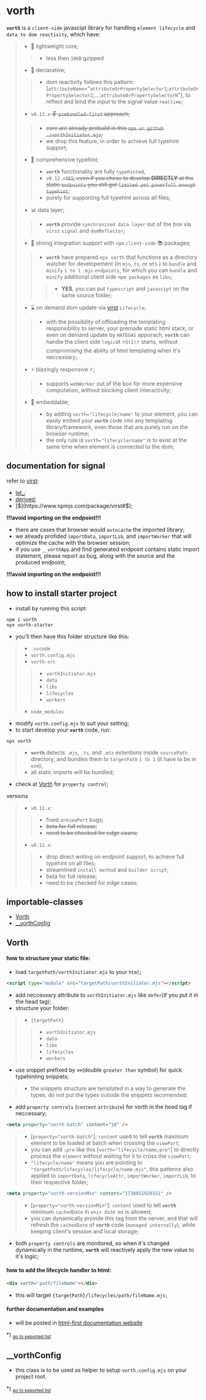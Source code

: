 <h1>vorth</h1>

<b>`vorth`</b> is a `client-side` javascipt  library for handling `element lifecycle` and `data to dom reactivity`, which have:
>- 🐤 lightweight core;
>>- less then `10KB` gzipped
>- 🎯 declarative;
>>- dom reactivity follows this pattern:[`attributeName`="`attributeOrPropertySelector1`;`attributeOrPropertySelector2`;...;`attributeOrPropertySelectorN`"], to reflect and bind the input to the signal value `realtime`;
>- `v0.12.x`<strike> 🗜 `prebundled-first` approach;
>>- core are already prebuild in this `npm or github` `./vorthInitiator.mjs`;</strike>
>>- we drop this feature, in order to achieve full typehint support;
>- 📃 comprehensive typehint;
>>- <b>`vorth`</b> functionality are fully `typehinted`,
>>- `v0.12.x`<strike>`YES`, even if you chose to develop <b>DIRECTLY</b> at the static `endpoints` you still got `limited yet powerfull enough` `typehint`</strike>;
>>- purely for supporting full typehint across all files;
>- 📊 data layer;
>>- <b>`vorth`</b> provide `synchronized data layer` out of the box via `virst` `signal` and `domReflector`;
>- 💪 strong integration support with `npm` `client-side` 📚 packages;
>>- <b>`vorth`</b> have prepared `npx vorth` that functions as a directory watcher for developement (in `mjs`, `ts`, or `mts` ) to `bundle` and `minify` `1 to 1` `.mjs` `endpoints`, for which you can `bundle` and `minify` additional client side `npm packages` as `libs`;
>>>- <b>YES</b>, you can put `typescript` and `javascipt` on the same source folder;
>- ⌛ on demand dom update via [virst](https://www.npmjs.com/package/virst) `Lifecycle`;
>>- with the possibility of offloading the templating responsibility to server, your premade static html stack, or even on demand update by `HATEOAS` apporach, <b>`vorth`</b> can handle the client side `logic`at ⚡`O(1)`⚡ starts, without compromising the ability of html templating when it's neccessary;
>- ⚡ blazingly responsive ⚡;
>>- supports `webWorker` out of the box for more expensive computation, without blocking client interactivity;
>- 🔌 embeddable;
>>- by adding `vorth="lifecycle/name"` to your element, you can easily embed your <b>`vorth`</b> code into any templating library/framework, even those that are purely run on the browser runtime;
>>- the only rule is `vorth="lifecycle/name"` is to exist at the same time when element is connected to the dom;

## documentation for signal
refer to [virst](https://www.npmjs.com/package/virst):
- [let_](https://www.npmjs.com/package/virst#let);
- [derived](https://www.npmjs.com/package/virst#derived);
- [$](https://www.npmjs.com/package/virst#$);

<b>!!!avoid importing on the endpoint!!!</b>
- there are cases that browser would `autocache` the imported library;
- we already profided `importData`, `importLib`, and `importWorker` that will optimize the cache with the browser session;
- if you use `__vorthApp` and find generated endpoint contains static import statement, please report as bug, along with the source and the produced endpoint;

<b>!!!avoid importing on the endpoint!!!</b>

## how to install starter project
 - install by running this script:
 ```shell
 npm i vorth
 npx vorth-starter
 ```
 - you'll then have this folder structure like this:
 >- `.vscode`
 >- `vorth.config.mjs`
 >- `vorth-src`
 >>- `vorthInitiator.mjs`
 >>- `data`
 >>- `libs`
 >>- `lifecycles`
 >>- `workers`
 >- `node_modules`
 - modify `vorth.config.mjs` to suit your setting;
 - to start develop your <b>`vorth`</b> code, run:
 ```shell
 npx vorth
 ```
 >- <b>`vorth`</b> detects `.mjs`, `.ts`, and `.mts` extentions inside `sourcePath` directory, and bundles them to `targetPath` `1 to 1` (it have to be in `esm`);
 >- all static imports will be bundled;
 - check at [Vorth](#vorth) for `property control`;

versions
>- `v0.11.x`:
>>- fixed `onViewPort` bugs;
>>- <strike>beta for full release;
>>- need to be checked for edge cases;</strike>
>- `v0.12.x`:
>>- drop direct writing on endpoint support, to achieve full typehint on all files;
>>- streamlined `install method` and `builder script`;
>>- beta for full release;
>>- need to be checked for edge cases;
## importable-classes
- [Vorth](#vorth)
- [__vorthConfig](#__vorthconfig)
<h2 id="vorth">Vorth</h2>

#### how to structure your static file:- load `targetPath/vorthInitiator.mjs` to your `html`;```html<script type="module" src="targetPath/vorthInitiator.mjs"></script>```- add neccessary attribute to `vorthInitiator.mjs` like `defer`(if you put it in the head tag);- structure your folder:>- `{targetPath}`>>- `vorthInitiator.mjs`>>- `data`>>- `libs`>>- `lifecycles`>>- `workers`- use snippet prefixed by <b>`>>`</b>(double `greater than` symbol) for quick typehinting snippets;>- the snippets structure are templated in a way to generate the types, do not put the types outside the snippets recomended;- add `property controls` (`content` `attribute`) for vorth in the head tag if neccessary;```html<meta property="vorth-batch" content="10" />```>- [`property="vorth-batch"`]: `content` used to tell <b>`vorth`</b> maximum element to be loaded at batch when crossing the `viewPort`;>- you can add `;pre` like this [`vorth="lifecycle/name;pre"`] to directly process the `element` without waiting for it to cross the `viewPort`;>- `"lifecycle/name"` means you are pointing to `"targetPath/lifecycles/lifecycle/name.mjs"`, this patterns also applied to `importData`, `lifecycleAttr`, `importWorker`, `importLib`, to their respective folder;```html<meta property="vorth-versionMin" content="1738851920151" />```>- [`property="vorth-versionMin"`]: `content` used to tell <b>`vorth`</b> minimum `cachedDate` in `unix date ms` is allowed;>- you can dynamically provide this tag from the server, and that will refresh the `cachedDate` of <b>`vorth`</b> code (`managed internally`), while keeping client's session and local storage;- both `property controls` are monitored, so when it's changed dynamically in the runtime, <b>`vorth`</b> will reactively apply the new value to it's logic;#### how to add the lifecycle handler to html:```html<div vorth="path/fileName"></div>```- this will target `{targetPath}/lifecycles/path/fileName.mjs`;#### further documentation and examples- will be posted in [html-first documentation website](https://html-first.bss.design/)

*) <sub>[go to exported list](#importable-classes)</sub>

<h2 id="__vorthconfig">__vorthConfig</h2>

- this class is to be used as helper to setup `vorth.config.mjs` on your project root.

*) <sub>[go to exported list](#importable-classes)</sub>
